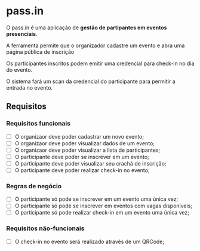 # pass.in

O pass.in é uma aplicação de **gestão de partipantes em eventos presenciais**. 

A ferramenta permite que o organizador cadastre um evento e abra uma página pública de inscrição

Os participantes inscritos podem emitir uma credencial para check-in no dia do evento.

O sistema fará um scan da credencial do participante para permitir a entrada no evento.

## Requisitos

### Requisitos funcionais
- [ ] O organizaor deve poder cadastrar um novo evento;
- [ ] O organizaor deve poder visualizar dados de um evento;
- [ ] O organizaor deve poder visualizar a lista de participantes;
- [ ] O participante deve poder se inscrever em um evento;
- [ ] O participante deve poder visualizar seu crachá de inscrição;
- [ ] O participante deve poder realizar check-in no evento;

### Regras de negócio 

- [ ] O participante só pode se inscrever em um evento uma única vez;
- [ ] O participante só pode se inscrever em eventos com vagas disponíveis;
- [ ] O participante só pode realizar check-in em um evento uma única vez;

### Requisitos não-funcionais

- [ ] O check-in no evento será realizado através de um QRCode;
